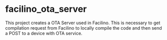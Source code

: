 # facilino_ota_server
This project creates a OTA Server used in Facilino. This is necessary to get compilation request from Facilino to locally compile the code and then send a POST to a device with OTA service.
